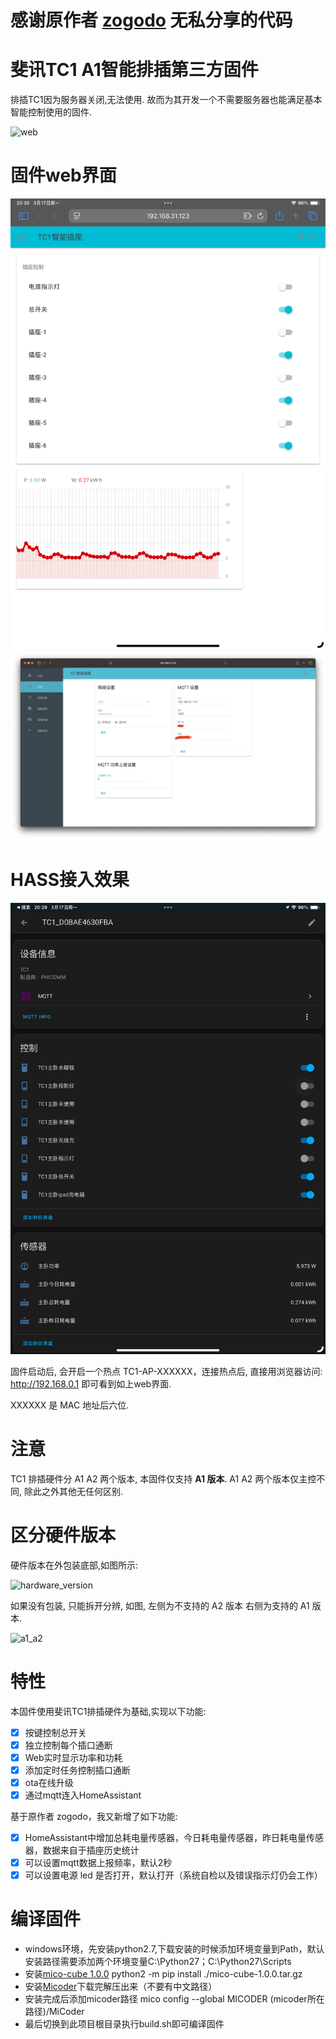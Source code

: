 # 感谢原作者 [zogodo](https://github.com/zogodo/zTC1) 无私分享的代码
# 斐讯TC1 A1智能排插第三方固件
排插TC1因为服务器关闭,无法使用. 故而为其开发一个不需要服务器也能满足基本智能控制使用的固件.

![web](./doc/Phicomm_TC1.png)



# 固件web界面

<img src="doc/IMG_0863.png"><img src="doc/1.png">

# HASS接入效果
<img src="doc/IMG_0862.png">

固件启动后, 会开启一个热点 TC1-AP-XXXXXX，连接热点后, 直接用浏览器访问: http://192.168.0.1 即可看到如上web界面.

XXXXXX 是 MAC 地址后六位.



# 注意

TC1 排插硬件分 A1 A2 两个版本, 本固件仅支持 **A1 版本**. A1 A2 两个版本仅主控不同, 除此之外其他无任何区别.



# 区分硬件版本

硬件版本在外包装底部,如图所示:

![hardware_version](./doc/hardware_version.png)

如果没有包装, 只能拆开分辨, 如图, 左侧为不支持的 A2 版本 右侧为支持的 A1 版本.

![a1_a2](./doc/a1_a2.png)



# 特性

本固件使用斐讯TC1排插硬件为基础,实现以下功能:

- [x] 按键控制总开关
- [x] 独立控制每个插口通断
- [x] Web实时显示功率和功耗
- [x] 添加定时任务控制插口通断
- [x] ota在线升级
- [x] 通过mqtt连入HomeAssistant

基于原作者 zogodo，我又新增了如下功能:

- [x] HomeAssistant中增加总耗电量传感器，今日耗电量传感器，昨日耗电量传感器，数据来自于插座历史统计
- [x] 可以设置mqtt数据上报频率，默认2秒
- [x] 可以设置电源 led 是否打开，默认打开（系统自检以及错误指示灯仍会工作）

# 编译固件

- windows环境，先安装python2.7,下载安装的时候添加环境变量到Path，默认安装路径需要添加两个环境变量C:\Python27；C:\Python27\Scripts
- 安装[mico-cube 1.0.0](https://files.pythonhosted.org/packages/a8/4e/687a3ef2edabfd9fdd797747d6eeb2ddbe70e65c49fa4062268281a0ded4/mico-cube-1.0.0.tar.gz#sha256=4a930d394344f72c862c203d5d8a832357c3b3dc940c825ca3e528453dd2f17f) python2 -m pip install ./mico-cube-1.0.0.tar.gz
- 安装[Micoder](http://firmware.mxchip.com/MiCoder_v1.3_Win32:64.zip)下载完解压出来（不要有中文路径）
- 安装完成后添加micoder路径 mico config --global MICODER (micoder所在路径)/MiCoder
- 最后切换到此项目根目录执行build.sh即可编译固件






